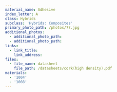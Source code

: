 ```yaml
---
material_name: Adhesive
index_letter: A
class: Hybrids
subclass: 'Hybrids: Composites'
primary_photo_path: /photos/77.jpg
additional_photos:
  - additional_photo_path:
  - additional_photo_path:
links:
  - link_title:
    link_address:
files:
  - file_name: datasheet
    file_path: /datasheets/cork(high density).pdf
materials:
  - '1004'
  - '1008'
---
```



